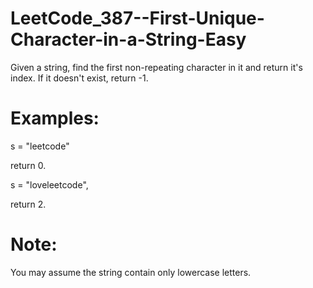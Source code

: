 # LeetCode_387--First-Unique-Character-in-a-String-Easy

Given a string, find the first non-repeating character in it and return it's index. If it doesn't exist, return -1.

# Examples:

s = "leetcode"

return 0.

s = "loveleetcode",

return 2.

# Note: 

You may assume the string contain only lowercase letters.
